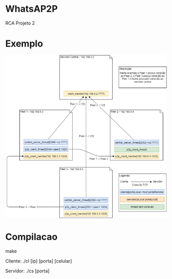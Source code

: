 # WhatsAP2P
RCA Projeto 2

# Exemplo
<img src="projeto2_redes_a_ex.png"/>

# Compilacao
make

Cliente: ./cl [ip] [porta] [celular]

Servidor: ./cs [porta]


